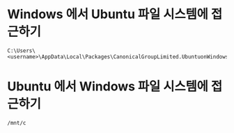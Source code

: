 # Windows 에서 Ubuntu 파일 시스템에 접근하기
```
C:\Users\<username>\AppData\Local\Packages\CanonicalGroupLimited.UbuntuonWindows_79rhkp1fndgsc\LocalState
```
# Ubuntu 에서 Windows 파일 시스템에 접근하기
```
/mnt/c
```

